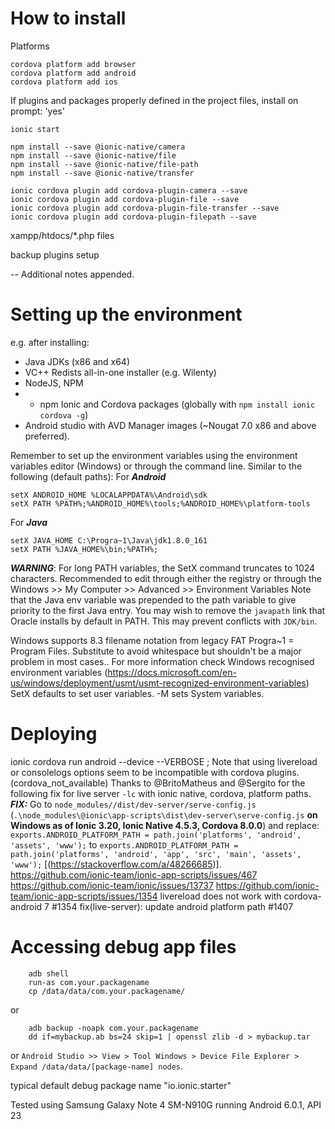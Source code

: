 # How to install

Platforms
```
cordova platform add browser 
cordova platform add android
cordova platform add ios 
```

If plugins and packages properly defined in the project files, install on prompt: 'yes'
```
ionic start
```


```
npm install --save @ionic-native/camera
npm install --save @ionic-native/file
npm install --save @ionic-native/file-path
npm install --save @ionic-native/transfer
```
```
ionic cordova plugin add cordova-plugin-camera --save
ionic cordova plugin add cordova-plugin-file --save
ionic cordova plugin add cordova-plugin-file-transfer --save
ionic cordova plugin add cordova-plugin-filepath --save
```


xampp/htdocs/*.php files

backup plugins setup

-- Additional notes appended.

# Setting up the environment
e.g. after installing:
- Java JDKs (x86 and x64)
- VC++ Redists all-in-one installer (e.g. Wilenty)
- NodeJS, NPM
- - npm Ionic and Cordova packages (globally with `npm install ionic cordova -g`)
- Android studio with AVD Manager images (~Nougat 7.0 x86 and above preferred).

Remember to set up the environment variables using the environment variables editor (Windows) or through the command line. 
Similar to the following (default paths):
For ***Android***
```
setX ANDROID_HOME %LOCALAPPDATA%\Android\sdk
setX PATH %PATH%;%ANDROID_HOME%\tools;%ANDROID_HOME%\platform-tools
```
For ***Java***
```
setX JAVA_HOME C:\Progra~1\Java\jdk1.8.0_161
setX PATH %JAVA_HOME%\bin;%PATH%;
```
***WARNING***: For long PATH variables, the SetX command truncates to 1024 characters. Recommended to edit through either the registry or through the 
Windows >> My Computer >> Advanced >> Environment Variables 
Note that the Java env variable was prepended to the path variable to give priority to the first Java entry.
You may wish to remove the `javapath` link that Oracle installs by default in PATH. This may prevent conflicts with `JDK/bin`.

Windows supports 8.3 filename notation from legacy FAT Progra~1 = Program Files. Substitute to avoid whitespace but shouldn't be a major problem in most cases..
For more information check Windows recognised environment variables (https://docs.microsoft.com/en-us/windows/deployment/usmt/usmt-recognized-environment-variables)
SetX defaults to set user variables. -M sets System variables.

# Deploying
ionic cordova run android --device --VERBOSE
; Note that using livereload or consolelogs options seem to be incompatible with cordova plugins. (cordova_not_available) 
Thanks to @BritoMatheus and @Sergito for the following fix for live server `-lc` with ionic native, cordova, platform paths.
***FIX:*** Go to `node_modules//dist/dev-server/serve-config.js` (`.\node_modules\@ionic\app-scripts\dist\dev-server\serve-config.js` **on Windows as of Ionic 3.20, Ionic Native 4.5.3, Cordova 8.0.0**)
and replace:
`exports.ANDROID_PLATFORM_PATH = path.join('platforms', 'android', 'assets', 'www');`
to
`exports.ANDROID_PLATFORM_PATH = path.join('platforms', 'android', 'app', 'src', 'main', 'assets', 'www');`
[(https://stackoverflow.com/a/48266685)]. https://github.com/ionic-team/ionic-app-scripts/issues/467 https://github.com/ionic-team/ionic/issues/13737
https://github.com/ionic-team/ionic-app-scripts/issues/1354 livereload does not work with cordova-android 7 #1354
fix(live-server): update android platform path #1407


# Accessing debug app files
```
    adb shell
    run-as com.your.packagename 
    cp /data/data/com.your.packagename/
```
or
```
    adb backup -noapk com.your.packagename
    dd if=mybackup.ab bs=24 skip=1 | openssl zlib -d > mybackup.tar
```
or 
`Android Studio >> View > Tool Windows > Device File Explorer > Expand /data/data/[package-name] nodes`.

typical default debug package name "io.ionic.starter"

Tested using Samsung Galaxy Note 4 SM-N910G running Android 6.0.1, API 23